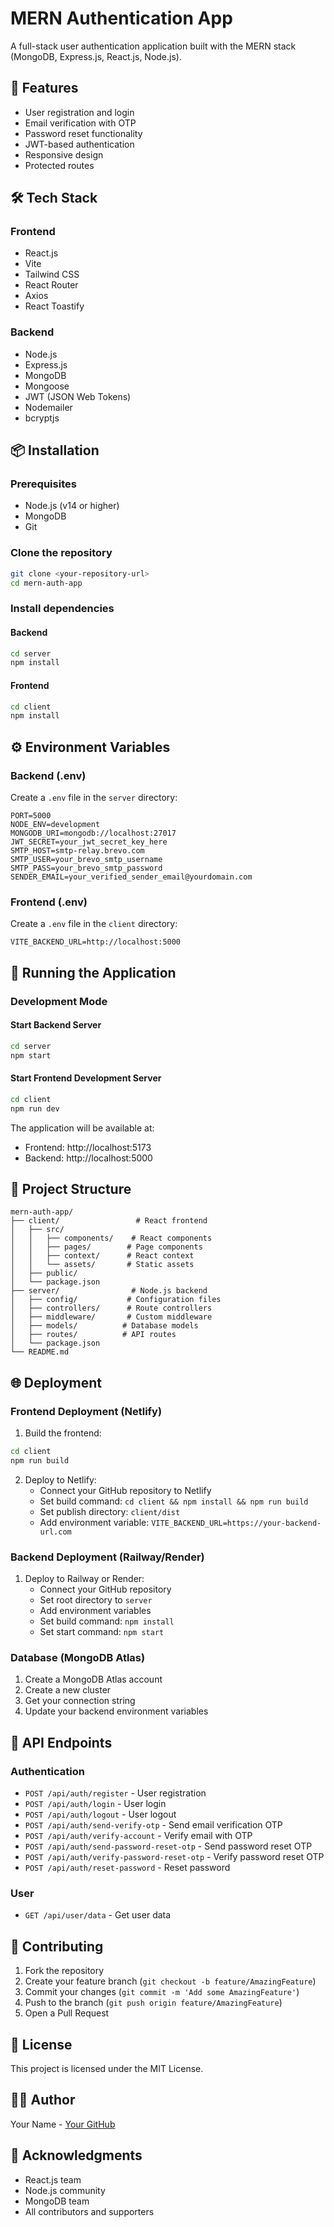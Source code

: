 # MERN Authentication App

A full-stack user authentication application built with the MERN stack (MongoDB, Express.js, React.js, Node.js).

## 🚀 Features

- User registration and login
- Email verification with OTP
- Password reset functionality
- JWT-based authentication
- Responsive design
- Protected routes

## 🛠️ Tech Stack

### Frontend
- React.js
- Vite
- Tailwind CSS
- React Router
- Axios
- React Toastify

### Backend
- Node.js
- Express.js
- MongoDB
- Mongoose
- JWT (JSON Web Tokens)
- Nodemailer
- bcryptjs

## 📦 Installation

### Prerequisites
- Node.js (v14 or higher)
- MongoDB
- Git

### Clone the repository
```bash
git clone <your-repository-url>
cd mern-auth-app
```

### Install dependencies

#### Backend
```bash
cd server
npm install
```

#### Frontend
```bash
cd client
npm install
```

## ⚙️ Environment Variables

### Backend (.env)
Create a `.env` file in the `server` directory:

```env
PORT=5000
NODE_ENV=development
MONGODB_URI=mongodb://localhost:27017
JWT_SECRET=your_jwt_secret_key_here
SMTP_HOST=smtp-relay.brevo.com
SMTP_USER=your_brevo_smtp_username
SMTP_PASS=your_brevo_smtp_password
SENDER_EMAIL=your_verified_sender_email@yourdomain.com
```

### Frontend (.env)
Create a `.env` file in the `client` directory:

```env
VITE_BACKEND_URL=http://localhost:5000
```

## 🚀 Running the Application

### Development Mode

#### Start Backend Server
```bash
cd server
npm start
```

#### Start Frontend Development Server
```bash
cd client
npm run dev
```

The application will be available at:
- Frontend: http://localhost:5173
- Backend: http://localhost:5000

## 📁 Project Structure

```
mern-auth-app/
├── client/                 # React frontend
│   ├── src/
│   │   ├── components/    # React components
│   │   ├── pages/        # Page components
│   │   ├── context/      # React context
│   │   └── assets/       # Static assets
│   ├── public/
│   └── package.json
├── server/                # Node.js backend
│   ├── config/           # Configuration files
│   ├── controllers/      # Route controllers
│   ├── middleware/       # Custom middleware
│   ├── models/          # Database models
│   ├── routes/          # API routes
│   └── package.json
└── README.md
```

## 🌐 Deployment

### Frontend Deployment (Netlify)

1. Build the frontend:
```bash
cd client
npm run build
```

2. Deploy to Netlify:
   - Connect your GitHub repository to Netlify
   - Set build command: `cd client && npm install && npm run build`
   - Set publish directory: `client/dist`
   - Add environment variable: `VITE_BACKEND_URL=https://your-backend-url.com`

### Backend Deployment (Railway/Render)

1. Deploy to Railway or Render:
   - Connect your GitHub repository
   - Set root directory to `server`
   - Add environment variables
   - Set build command: `npm install`
   - Set start command: `npm start`

### Database (MongoDB Atlas)

1. Create a MongoDB Atlas account
2. Create a new cluster
3. Get your connection string
4. Update your backend environment variables

## 🔧 API Endpoints

### Authentication
- `POST /api/auth/register` - User registration
- `POST /api/auth/login` - User login
- `POST /api/auth/logout` - User logout
- `POST /api/auth/send-verify-otp` - Send email verification OTP
- `POST /api/auth/verify-account` - Verify email with OTP
- `POST /api/auth/send-password-reset-otp` - Send password reset OTP
- `POST /api/auth/verify-password-reset-otp` - Verify password reset OTP
- `POST /api/auth/reset-password` - Reset password

### User
- `GET /api/user/data` - Get user data

## 🤝 Contributing

1. Fork the repository
2. Create your feature branch (`git checkout -b feature/AmazingFeature`)
3. Commit your changes (`git commit -m 'Add some AmazingFeature'`)
4. Push to the branch (`git push origin feature/AmazingFeature`)
5. Open a Pull Request

## 📝 License

This project is licensed under the MIT License.

## 👨‍💻 Author

Your Name - [Your GitHub](https://github.com/yourusername)

## 🙏 Acknowledgments

- React.js team
- Node.js community
- MongoDB team
- All contributors and supporters 